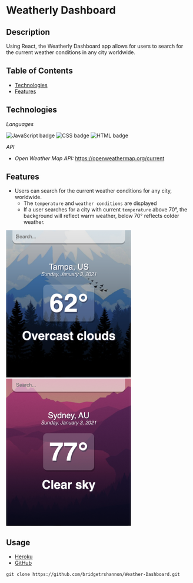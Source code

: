 # Weatherly Dashboard

## Description

Using React, the Weatherly Dashboard app allows for users to search for the current weather conditions in any city worldwide.

## Table of Contents

- [Technologies](#technologies)
- [Features](#features)

## Technologies

_Languages_

<img float="left" alt="JavaScript badge" src="https://img.shields.io/badge/JavaScript-44%25-yellow">
<img float="left" alt="CSS badge" src="https://img.shields.io/badge/CSS-33%25-blueviolet">
<img float="left" alt="HTML badge" src="https://img.shields.io/badge/HTML-23%25-orange">

_API_

- _Open Weather Map API:_ https://openweathermap.org/current

## Features

- Users can search for the current weather conditions for any city, worldwide.
  - The `temperature` and `weather conditions` are displayed
  - If a user searches for a city with current `temperature` above 70°, the background will reflect warm weather, below 70° reflects colder weather.

<img alt="coldWeather" float="left" class="border-radius" src="./src/assets/coldWeather.png" height="400px">

<img alt="warmWeather" float="left" class="border-radius" src="./src/assets/warmWeather.png" height="400px">

## Usage

- [Heroku](https://weatherly-dashboard.herokuapp.com/)
- [GitHub](https://github.com/bridgetrshannon/Weather-Dashboard)

```
git clone https://github.com/bridgetrshannon/Weather-Dashboard.git
```
